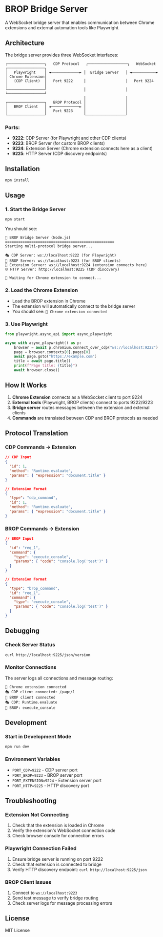 # BROP Bridge Server

A WebSocket bridge server that enables communication between Chrome extensions and external automation tools like Playwright.

## Architecture

The bridge server provides three WebSocket interfaces:

```
┌─────────────────┐   CDP Protocol   ┌──────────────────┐   WebSocket   ┌─────────────────┐
│   Playwright    │ ◄─────────────► │  Bridge Server   │ ◄───────────► │ Chrome Extension│
│   (CDP Client)  │   Port 9222     │                  │   Port 9224   │                 │
└─────────────────┘                 │                  │               └─────────────────┘
                                    │                  │
┌─────────────────┐   BROP Protocol │                  │
│   BROP Client   │ ◄─────────────► │                  │
│                 │   Port 9223     │                  │
└─────────────────┘                 └──────────────────┘
```

### Ports:

- **9222**: CDP Server (for Playwright and other CDP clients)
- **9223**: BROP Server (for custom BROP clients)  
- **9224**: Extension Server (Chrome extension connects here as a client)
- **9225**: HTTP Server (CDP discovery endpoints)

## Installation

```bash
npm install
```

## Usage

### 1. Start the Bridge Server

```bash
npm start
```

You should see:
```
🌉 BROP Bridge Server (Node.js)
==================================================
Starting multi-protocol bridge server...

🎭 CDP Server: ws://localhost:9222 (for Playwright)
🔧 BROP Server: ws://localhost:9223 (for BROP clients)
🔌 Extension Server: ws://localhost:9224 (extension connects here)
🌐 HTTP Server: http://localhost:9225 (CDP discovery)

📡 Waiting for Chrome extension to connect...
```

### 2. Load the Chrome Extension

- Load the BROP extension in Chrome
- The extension will automatically connect to the bridge server
- You should see: `🔌 Chrome extension connected`

### 3. Use Playwright

```python
from playwright.async_api import async_playwright

async with async_playwright() as p:
    browser = await p.chromium.connect_over_cdp("ws://localhost:9222")
    page = browser.contexts[0].pages[0]
    await page.goto("https://example.com")
    title = await page.title()
    print(f"Page title: {title}")
    await browser.close()
```

## How It Works

1. **Chrome Extension** connects as a WebSocket client to port 9224
2. **External tools** (Playwright, BROP clients) connect to ports 9222/9223
3. **Bridge server** routes messages between the extension and external clients
4. **Commands** are translated between CDP and BROP protocols as needed

## Protocol Translation

### CDP Commands → Extension
```json
// CDP Input
{
  "id": 1,
  "method": "Runtime.evaluate", 
  "params": { "expression": "document.title" }
}

// Extension Format
{
  "type": "cdp_command",
  "id": 1,
  "method": "Runtime.evaluate",
  "params": { "expression": "document.title" }
}
```

### BROP Commands → Extension
```json
// BROP Input
{
  "id": "req_1",
  "command": {
    "type": "execute_console",
    "params": { "code": "console.log('test')" }
  }
}

// Extension Format  
{
  "type": "brop_command",
  "id": "req_1", 
  "command": {
    "type": "execute_console",
    "params": { "code": "console.log('test')" }
  }
}
```

## Debugging

### Check Server Status
```bash
curl http://localhost:9225/json/version
```

### Monitor Connections
The server logs all connections and message routing:
```
🔌 Chrome extension connected
🎭 CDP client connected: /page/1
🔧 BROP client connected
🎭 CDP: Runtime.evaluate
🔧 BROP: execute_console
```

## Development

### Start in Development Mode
```bash
npm run dev
```

### Environment Variables
- `PORT_CDP=9222` - CDP server port
- `PORT_BROP=9223` - BROP server port  
- `PORT_EXTENSION=9224` - Extension server port
- `PORT_HTTP=9225` - HTTP discovery port

## Troubleshooting

### Extension Not Connecting
1. Check that the extension is loaded in Chrome
2. Verify the extension's WebSocket connection code
3. Check browser console for connection errors

### Playwright Connection Failed
1. Ensure bridge server is running on port 9222
2. Check that extension is connected to bridge
3. Verify HTTP discovery endpoint: `curl http://localhost:9225/json`

### BROP Client Issues
1. Connect to `ws://localhost:9223` 
2. Send test message to verify bridge routing
3. Check server logs for message processing errors

## License

MIT License